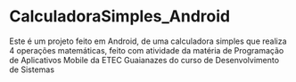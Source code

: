 # CalculadoraSimples_Android
Este é um projeto feito em Android, de uma calculadora simples que realiza 4 operações matemáticas, feito com atividade da matéria de Programação de Aplicativos Mobile da ETEC Guaianazes do curso de Desenvolvimento de Sistemas 
